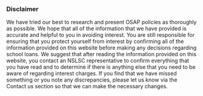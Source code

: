 ### Disclaimer

We have tried our best to research and present OSAP policies as thoroughly as possible. We hope that all of the information that we have provided is accurate and helpful to you in avoiding interest. You are still responsible for ensuring that you protect yourself from interest by confirming all of the information provided on this website before making any decisions regarding school loans. We suggest that after reading the information provided on this website, you contact an NSLSC representative to confirm everything that you have read and to determine if there is anything else that you need to be aware of regarding interest charges. If you find that we have missed something or you note any discrepancies, please let us know via the Contact us section so that we can make the necessary changes.
